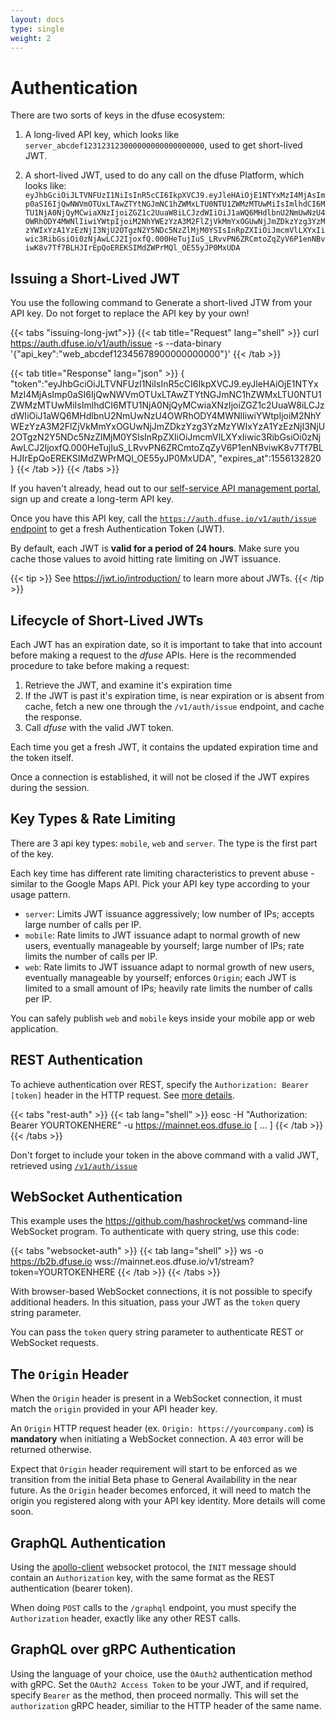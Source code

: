 ```yaml
---
layout: docs
type: single
weight: 2
---
```


# Authentication

There are two sorts of keys in the dfuse ecosystem:

1. A long-lived API key, which looks like `server_abcdef123123123000000000000000000`, used to get short-lived JWT.

2. A short-lived JWT, used to do any call on the dfuse Platform, which looks like: `eyJhbGciOiJLTVNFUzI1NiIsInR5cCI6IkpXVCJ9.eyJleHAiOjE1NTYxMzI4MjAsImp0aSI6IjQwNWVmOTUxLTAwZTYtNGJmNC1hZWMxLTU0NTU1ZWMzMTUwMiIsImlhdCI6MTU1NjA0NjQyMCwiaXNzIjoiZGZ1c2UuaW8iLCJzdWIiOiJ1aWQ6MHdlbnU2NmUwNzU4OWRhODY4MWNlIiwiYWtpIjoiM2NhYWEzYzA3M2FlZjVkMmYxOGUwNjJmZDkzYzg3YzMzYWIxYzA1YzEzNjI3NjU2OTgzN2Y5NDc5NzZlMjM0YSIsInRpZXIiOiJmcmVlLXYxIiwic3RibGsiOi0zNjAwLCJ2IjoxfQ.000HeTujIuS_LRvvPN6ZRCmtoZqZyV6P1enNBviwK8v7Tf7BLHJIrEpQoEREKSIMdZWPrMQl_OE55yJP0MxUDA`

## Issuing a Short-Lived JWT

You use the following command to Generate a short-lived JTW from your API key. Do not forget to replace the API key by your own!

{{< tabs "issuing-long-jwt">}}
{{< tab title="Request" lang="shell" >}}
curl https://auth.dfuse.io/v1/auth/issue -s --data-binary '{"api_key":"web_abcdef12345678900000000000"}'
{{< /tab >}}

{{< tab title="Response" lang="json" >}}
{       
  "token":"eyJhbGciOiJLTVNFUzI1NiIsInR5cCI6IkpXVCJ9.eyJleHAiOjE1NTYxMzI4MjAsImp0aSI6IjQwNWVmOTUxLTAwZTYtNGJmNC1hZWMxLTU0NTU1ZWMzMTUwMiIsImlhdCI6MTU1NjA0NjQyMCwiaXNzIjoiZGZ1c2UuaW8iLCJzdWIiOiJ1aWQ6MHdlbnU2NmUwNzU4OWRhODY4MWNlIiwiYWtpIjoiM2NhYWEzYzA3M2FlZjVkMmYxOGUwNjJmZDkzYzg3YzMzYWIxYzA1YzEzNjI3NjU2OTgzN2Y5NDc5NzZlMjM0YSIsInRpZXIiOiJmcmVlLXYxIiwic3RibGsiOi0zNjAwLCJ2IjoxfQ.000HeTujIuS_LRvvPN6ZRCmtoZqZyV6P1enNBviwK8v7Tf7BLHJIrEpQoEREKSIMdZWPrMQl_OE55yJP0MxUDA",
  "expires_at":1556132820
}
{{< /tab >}}
{{< /tabs >}}

If you haven't already, head out to our [self-service API management portal](https://app.dfuse.io), sign up and create a long-term API key.

Once you have this API key, call the [`https://auth.dfuse.io/v1/auth/issue` endpoint](#post-v1-auth-issue) to get a fresh Authentication Token (JWT).

By default, each JWT is **valid for a period of 24 hours**. Make sure you cache those values to avoid hitting rate limiting on JWT issuance.

{{< tip >}}
See <https://jwt.io/introduction/> to learn more about JWTs.
{{< /tip >}}

## Lifecycle of Short-Lived JWTs

Each JWT has an expiration date, so it is important to take that into account before making a request to the _dfuse_ APIs. Here is the recommended procedure to take before making a request:

1. Retrieve the JWT, and examine it's expiration time
1. If the JWT is past it's expiration time, is near expiration or is absent from cache, fetch a new one through the `/v1/auth/issue` endpoint, and cache the response.
1. Call _dfuse_ with the valid JWT token.

Each time you get a fresh JWT, it contains the updated expiration time and the token itself.

Once a connection is established, it will not be closed if the JWT expires during the session.

## Key Types & Rate Limiting

There are 3 api key types: `mobile`, `web` and `server`. The type is the first part of the key.

Each key time has different rate limiting characteristics to prevent abuse - similar to the Google Maps API. Pick your API key type according to your usage pattern.

- `server`: Limits JWT issuance aggressively; low number of IPs; accepts large number of calls per IP.
- `mobile`: Rate limits to JWT issuance adapt to normal growth of new users, eventually manageable by yourself; large number of IPs; rate limits the number of calls per IP.
- `web`: Rate limits to JWT issuance adapt to normal growth of new users, eventually manageable by yourself; enforces `Origin`; each JWT is limited to a small amount of IPs; heavily rate limits the number of calls per IP.

You can safely publish `web` and `mobile` keys inside your mobile app or web application.

## REST Authentication

To achieve authentication over REST, specify the `Authorization: Bearer [token]` header in the HTTP request. See [more details](https://developer.mozilla.org/en-US/docs/Web/HTTP/Headers/Authorization).

{{< tabs "rest-auth" >}}
{{< tab lang="shell" >}}
eosc -H "Authorization: Bearer YOURTOKENHERE" -u <https://mainnet.eos.dfuse.io> [ ... ]
{{< /tab >}}
{{< /tabs >}}

Don't forget to include your token in the above command with a valid JWT, retrieved using [`/v1/auth/issue`](#post-v1-auth-issue)

## WebSocket Authentication

This example uses the <https://github.com/hashrocket/ws> command-line WebSocket program. To authenticate with query string, use this code:

{{< tabs "websocket-auth" >}}
{{< tab lang="shell" >}}
ws -o <https://b2b.dfuse.io> wss://mainnet.eos.dfuse.io/v1/stream?token=YOURTOKENHERE
{{< /tab >}}
{{< /tabs >}}

With browser-based WebSocket connections, it is not possible to specify additional headers. In this situation, pass your JWT as the `token` query string parameter.

You can pass the `token` query string parameter to authenticate REST or WebSocket requests.

## The `Origin` Header

When the `Origin` header is present in a WebSocket connection, it must match the `origin` provided in your API header key.

An `Origin` HTTP request header (ex. `Origin: https://yourcompany.com`) is **mandatory** when initiating a WebSocket connection. A `403` error will be returned otherwise.

Expect that `Origin` header requirement will start to be enforced as we transition from the initial Beta phase to General Availability in the near future. As the `Origin` header becomes enforced, it will need to match the origin you registered along with your API key identity. More details will come soon.

## GraphQL Authentication

Using the [apollo-client](https://www.apollographql.com/docs/react/) websocket protocol, the `INIT` message should contain an `Authorization` key, with the same format as the REST authentication (bearer token).

When doing `POST` calls to the `/graphql` endpoint, you must specify the `Authorization` header, exactly like any other REST calls.

## GraphQL over gRPC Authentication

Using the language of your choice, use the `OAuth2` authentication method with gRPC. Set the `OAuth2 Access Token` to be your JWT, and if required, specify `Bearer` as the method, then proceed normally. This will set the `authorization` gRPC header, similiar to the HTTP header of the same name.